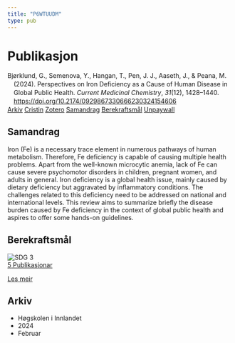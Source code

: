```yaml
---
title: "P6WTUUDM"
type: pub
---
```

<h1>Publikasjon</h1>
<article id="csl-bib-container-P6WTUUDM" class="csl-bib-container">
  <div class="csl-bib-body" style="line-height: 1.35; padding-left: 1em; text-indent:-1em;">
  <div class="csl-entry">Bj&#xF8;rklund, G., Semenova, Y., Hangan, T., Pen, J. J., Aaseth, J., &amp; Peana, M. (2024). Perspectives on Iron Deficiency as a Cause of Human Disease in Global Public Health. <i>Current Medicinal Chemistry</i>, <i>31</i>(12), 1428&#x2013;1440. <a href="https://doi.org/10.2174/0929867330666230324154606">https://doi.org/10.2174/0929867330666230324154606</a></div>
</div>
  <div class="csl-bib-buttons">
    <a href="#taxonomy-article-P6WTUUDM" class="csl-bib-button">Arkiv</a>
    <a href="https://app.cristin.no/results/show.jsf?id=2246675" alt="Cristin URL" class="csl-bib-button">Cristin</a>
    <a href="http://zotero.org/groups/5402882/items/P6WTUUDM" alt="Zotero URL" class="csl-bib-button">Zotero</a>
    <a href="#abstract-article-P6WTUUDM" class="csl-bib-button">Samandrag</a>
    <a href="#sdg-article-P6WTUUDM" class="csl-bib-button">Berekraftsmål</a>
    <a href="https://doi.org/10.2174/0929867330666230324154606" class="csl-bib-button">Unpaywall</a>
  </div>
  <div id="csl-bib-meta-container-P6WTUUDM"></div>
</article>
<div id="csl-bib-meta-P6WTUUDM" class="csl-bib-meta">
  <article id="abstract-article-P6WTUUDM" class="abstract-article">
    <h1>Samandrag</h1>
    Iron (Fe) is a necessary trace element in numerous pathways of human metabolism. Therefore, Fe deficiency is capable of causing multiple health problems. Apart from the well-known microcytic anemia, lack of Fe can cause severe psychomotor disorders in children, pregnant women, and adults in general. Iron deficiency is a global health issue, mainly caused by dietary deficiency but aggravated by inflammatory conditions. The challenges related to this deficiency need to be addressed on national and international levels. This review aims to summarize briefly the disease burden caused by Fe deficiency in the context of global public health and aspires to offer some hands-on guidelines.
  </article>
  <article id="sdg-article-P6WTUUDM" class="sdg-article">
    <h1>Berekraftsmål</h1>
    <div class="sdg-container"><div id="sdg3" class="sdg"> <img src="{{< params subfolder >}}images/sdg/sdg03_no.png" class="image" alt="SDG 3"> <div class="sdg-overlay"> <a href="{{< params subfolder >}}no/archive/?sdg=3#archive" class="sdg-publication-count"><span>5</span> Publikasjonar</a> <p><a href="NA" class="sdg-read-more">Les meir</a></p> </div> </div></div>
  </article>
  <article id="taxonomy-article-P6WTUUDM" class="taxonomy-article">
    <h1>Arkiv</h1>
    <ul>
      <li>Høgskolen i Innlandet</li>
      <li>2024</li>
      <li>Februar</li>
    </ul>
  </article>
</div>
